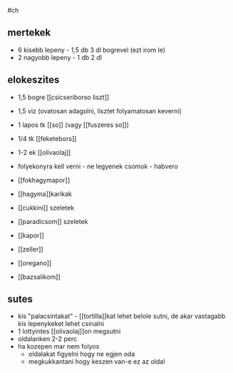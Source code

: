 #ch
## mertekek

- 6 kisebb lepeny - 1,5 db 3 dl bogrevel (ezt irom le)
- 2 nagyobb lepeny - 1 db 2 dl
## elokeszites
- 1,5 bogre [[csicseriborso liszt]]
- 1,5 viz (ovatosan adagolni, lisztet folyamatosan keverni)
- 1 lapos tk [[so]] (vagy [[fuszeres so]])
- 1/4 tk [[feketebors]]
- 1-2 ek [[olivaolaj]]

- folyekonyra kell verni - ne legyenek csomok - habvero

- [[fokhagymapor]]
- [[hagyma]]karikak
- [[cukkini]] szeletek
- [[paradicsom]] szeletek
- [[kapor]]
- [[zeller]]
- [[oregano]]
- [[bazsalikom]]
## sutes
- kis "palacsintakat" - [[tortilla]]kat lehet belole sutni, de akar vastagabb kis lepenykeket lehet csinalni
- 1 lottyintes [[olivaolaj]]on megsutni
- oldalanken 2-2 perc
- ha kozepen mar nem folyos
	- oldalakat figyelni hogy ne egjen oda
	- megkukkantani hogy keszen van-e ez az oldal